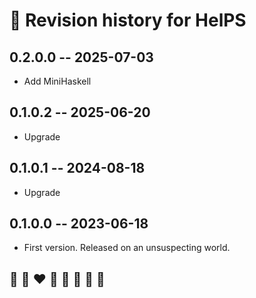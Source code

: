 # 📅 Revision history for HelPS

## 0.2.0.0  -- 2025-07-03
* Add MiniHaskell

## 0.1.0.2  -- 2025-06-20
* Upgrade

## 0.1.0.1  -- 2024-08-18
* Upgrade

## 0.1.0.0  -- 2023-06-18
* First version. Released on an unsuspecting world.

## 🦄 🌈 ❤️ 💛 💚 💙 🤍 🖤
